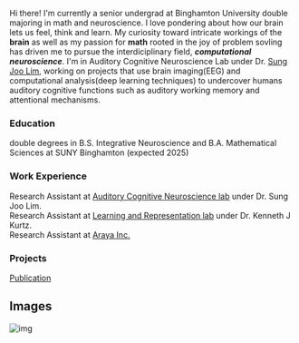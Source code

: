 Hi there! I'm currently a senior undergrad at Binghamton University double majoring in math and neuroscience. I love pondering about how our brain lets us feel, think and learn. My curiosity toward intricate workings of the **brain** as well as my passion for **math** rooted in the joy of problem sovling has driven me to pursue the interdiciplinary field, _**computational neuroscience**_. I'm in Auditory Cognitive Neuroscience Lab under Dr. [Sung Joo Lim](https://blogs.bu.edu/sungjoo/), working on projects that use brain imaging(EEG) and computational analysis(deep learning techniques) to undercover humans auditory cognitive functions such as auditory working memory and attentional mechanisms.

### Education
double degrees in B.S. Integrative Neuroscience and B.A. Mathematical Sciences at SUNY Binghamton (expected 2025)

### Work Experience
Research Assistant at [Auditory Cognitive Neuroscience lab](https://sites.google.com/binghamton.edu/limlab/) under Dr. Sung Joo Lim.  
Research Assistant at [Learning and Representation lab](https://kurtzlab.binghamton.edu/) under Dr. Kenneth J Kurtz.  
Research Assistant at [Araya Inc.]([https://www.araya.org/en/](https://research.araya.org/))  

### Projects
[Publication](link)

## Images
![img](/assets/img/)
